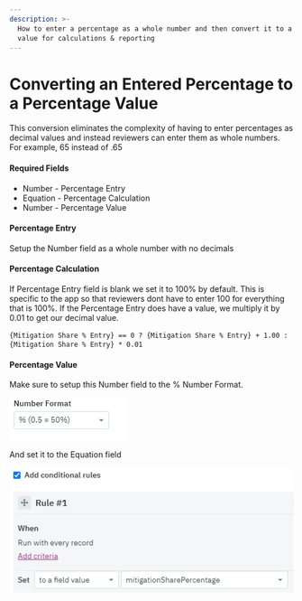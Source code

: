 ```yaml
---
description: >-
  How to enter a percentage as a whole number and then convert it to a decimal
  value for calculations & reporting
---
```


# Converting an Entered Percentage to a Percentage Value

This conversion eliminates the complexity of having to enter percentages as decimal values and instead reviewers can enter them as whole numbers. For example, 65 instead of .65

#### Required Fields

* Number - Percentage Entry
* Equation - Percentage Calculation
* Number -  Percentage Value

#### Percentage Entry

Setup the Number field as a whole number with no decimals

#### Percentage Calculation

If Percentage Entry field is blank we set it to 100% by default. This is specific to the app so that reviewers dont have to enter 100 for everything that is 100%. If the Percentage Entry does have a value, we multiply it by 0.01 to get our decimal value.

```
{Mitigation Share % Entry} == 0 ? {Mitigation Share % Entry} + 1.00 : {Mitigation Share % Entry} * 0.01
```

#### Percentage Value

Make sure to setup this Number field to the % Number Format.

![](<../../../.gitbook/assets/image (261).png>)

And set it to the Equation field

![](<../../../.gitbook/assets/image (209).png>)
